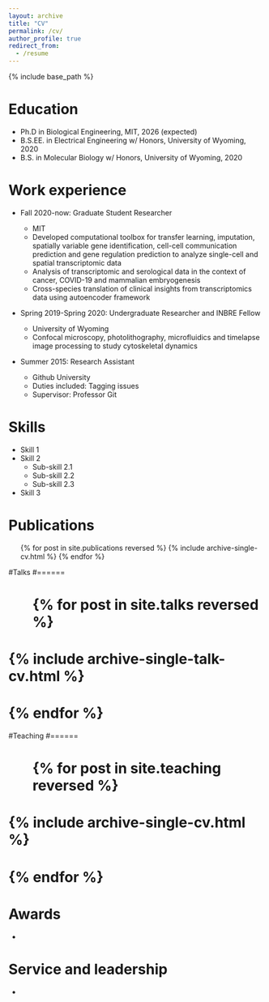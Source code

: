 ```yaml
---
layout: archive
title: "CV"
permalink: /cv/
author_profile: true
redirect_from:
  - /resume
---
```


{% include base_path %}

Education
======
* Ph.D in Biological Engineering, MIT, 2026 (expected)
* B.S.EE. in Electrical Engineering w/ Honors, University of Wyoming, 2020
* B.S. in Molecular Biology w/ Honors, University of Wyoming, 2020

Work experience
======
* Fall 2020-now: Graduate Student Researcher
  * MIT
  * Developed computational toolbox for transfer learning, imputation, spatially variable gene identification, cell-cell communication prediction and gene regulation prediction to analyze single-cell and spatial transcriptomic data
  * Analysis of transcriptomic and serological data in the context of cancer, COVID-19 and mammalian embryogenesis
  * Cross-species translation of clinical insights from transcriptomics data using autoencoder framework	

* Spring 2019-Spring 2020: Undergraduate Researcher and INBRE Fellow
  * University of Wyoming
  * Confocal microscopy, photolithography, microfluidics and timelapse image processing to study cytoskeletal dynamics

* Summer 2015: Research Assistant
  * Github University
  * Duties included: Tagging issues
  * Supervisor: Professor Git
  
Skills
======
* Skill 1
* Skill 2
  * Sub-skill 2.1
  * Sub-skill 2.2
  * Sub-skill 2.3
* Skill 3

Publications
======
  <ul>{% for post in site.publications reversed %}
    {% include archive-single-cv.html %}
  {% endfor %}</ul>
  
#Talks
#======
#  <ul>{% for post in site.talks reversed %}
#    {% include archive-single-talk-cv.html  %}
#  {% endfor %}</ul>
  
#Teaching
#======
#  <ul>{% for post in site.teaching reversed %}
#    {% include archive-single-cv.html %}
#  {% endfor %}</ul>

Awards
======
* 
  
Service and leadership
======
* 
